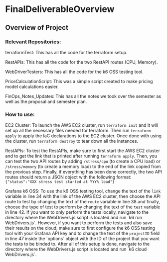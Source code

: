 # FinalDeliverableOverview

## Overview of Project

### Relevant Repositories:

terraformTest: This has all the code for the terraform setup.

RestAPIs: This has all the code for the two RestAPI routes (CPU, Memory).

WebDriverTesters: This has all the code for the k6 OSS testing tool.

PriceCalculationScript: This was a simple script created to make pricing model calculations easier.

FinOps_Notes_Updates: This has all the notes we took over the semester as well as the proposal and semester plan.

### How to use:

EC2 Cluster:
To launch the AWS EC2 cluster, run `terraform init` and it will set up all the necessary files needed for terraform. Then run `terraform apply` to apply the IaC declarations to the EC2 cluster. Once done with using the cluster, run `terraform destroy` to tear down all the instances.

RestAPIs:
To test the RestAPIs, make sure to first start the AWS EC2 cluster and to get the link that is printed after running `terraform apply`. Then, you can test the two API routes by adding `/stress/cpu` (to create a CPU load) or `/stress/memory` (to create a memory load) to the end of the link copied from the previous step. Finally, if everything has been done correctly, the two API routes should return a JSON object with the following format: `{"status":"XXX stress test started at YYY% load"}`

Grafana k6 OSS:
To use the k6 OSS testing tool, change the text of the `link` variable in line 34 with the link of the AWS EC2 cluster, then choose the API route to test by changing the text of the `route` variable in line 38 and finally, choose the type of test to perform by changing the text of the `test` variable in line 42. If you want to only perform the tests locally, navigate to the directory where the WebDrivers.js script is located and run ´k6 run WebDrivers.js´. However, if you want to perform the tests and also save their results on the cloud, make sure to first configure the k6 OSS testing tool with your Grafana API key and to change the text of the `projectID` field in line 47 inside the ´options´ object with the ID of the project that you want the tests to be binded to. After all of this setup is done, navigate to the directory where the WebDrivers.js script is located and run ´k6 cloud WebDrivers.js´.
